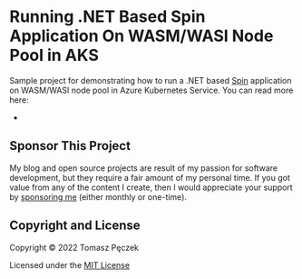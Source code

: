 # Running .NET Based Spin Application On WASM/WASI Node Pool in AKS

Sample project for demonstrating how to run a .NET based [Spin](https://developer.fermyon.com/spin/index) application on WASM/WASI node pool in Azure Kubernetes Service. You can read more here:
- []()

## Sponsor This Project

My blog and open source projects are result of my passion for software development, but they require a fair amount of my personal time. If you got value from any of the content I create, then I would appreciate your support by [sponsoring me](https://github.com/sponsors/tpeczek) (either monthly or one-time).

## Copyright and License

Copyright © 2022 Tomasz Pęczek

Licensed under the [MIT License](https://github.com/tpeczek/demo-dotnet-on-aks-wasi-node-pool/blob/master/LICENSE.md)